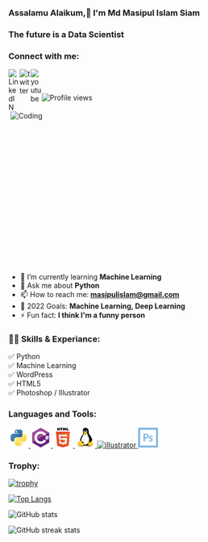 <h3 align="#">Assalamu Alaikum,👋 I'm Md Masipul Islam Siam </h3> 	
<!--more-->
<h3 align="#">The future is a Data Scientist</h3> 





<h3 align="left">Connect with me:</h3>
<p align="left">
</p>

<a href="https://linkedin.com/in/siamprogrammer" rel="nofollow">
  <img align="left" alt="LinkedIN" width="22px" src="https://raw.githubusercontent.com/peterthehan/peterthehan/master/assets/linkedin.svg" style="max-width: 100%;">
</a>

<a href="https://twitter.com/in/siamprogrammer" rel="nofollow">
  <img align="left" alt="twitter" width="22px" src="https://raw.githubusercontent.com/peterthehan/peterthehan/master/assets/twitter.svg" style="max-width: 100%;">
</a>

<a href="https://youtube.com/in/UCsBfRBeee13hzWW3uZP_EjA" rel="nofollow">
  <img align="left" alt="youtube" width="22px" src="https://raw.githubusercontent.com/peterthehan/peterthehan/master/assets/youtube.svg" style="max-width: 100%;">
</a>
<br>


<br>
<a target="_blank" rel="noopener noreferrer" href="https://camo.githubusercontent.com/c1dcb74cc1c1835b1d716f5051499a2814c683c806b15f04b0eba492863703e9/68747470733a2f2f63646e2e6472696262626c652e636f6d2f75736572732f3733303730332f73637265656e73686f74732f363538313234332f6176656e746f2e676966"><img align="right" alt="Coding"  height="320" width=500px; src="https://i.ibb.co/m5vnYPs/code.gif" style="max-width: 100%;"></a>

![Profile views](https://gpvc.arturio.dev/siamprogrammer)  
- 🌱 I’m currently learning <strong> Machine Learning </strong>
- 💬 Ask me about <strong> Python </strong>
- 📫 How to reach me:<strong> masipulislam@gmail.com </strong>
- 🎯 2022 Goals: <strong>Machine Learning, Deep Learning </strong>
- ⚡ Fun fact: <strong> I think I'm a funny person </strong>
	
	

<h3 align="left">👨‍💻 Skills & Experiance:</h3>
✅ Python  <br>
✅ Machine Learning  <br>
✅ WordPress <br>
✅ HTML5 <br>
✅ Photoshop / Illustrator  <br>


<h3 align="left">Languages and Tools:</h3>
<p align="left"> <a href="https://www.python.org" target="_blank" rel="noreferrer"> <img src="https://raw.githubusercontent.com/devicons/devicon/master/icons/python/python-original.svg" alt="python" width="40" height="40"/> </a> <a href="https://www.w3schools.com/cs/" target="_blank" rel="noreferrer"> <img src="https://raw.githubusercontent.com/devicons/devicon/master/icons/csharp/csharp-original.svg" alt="csharp" width="40" height="40"/> </a> <a href="https://www.w3.org/html/" target="_blank" rel="noreferrer"> <img src="https://raw.githubusercontent.com/devicons/devicon/master/icons/html5/html5-original-wordmark.svg" alt="html5" width="40" height="40"/> </a> <a href="https://www.linux.org/" target="_blank" rel="noreferrer"> <img src="https://raw.githubusercontent.com/devicons/devicon/master/icons/linux/linux-original.svg" alt="linux" width="40" height="40"/> </a> <a href="https://www.adobe.com/in/products/illustrator.html" target="_blank" rel="noreferrer"> <img src="https://www.vectorlogo.zone/logos/adobe_illustrator/adobe_illustrator-icon.svg" alt="illustrator" width="40" height="40"/> </a> <a href="https://www.photoshop.com/en" target="_blank" rel="noreferrer"> <img src="https://raw.githubusercontent.com/devicons/devicon/master/icons/photoshop/photoshop-line.svg" alt="photoshop" width="40" height="40"/> </a> </p>


<h3 align="left">Trophy:</h3>

[![trophy](https://github-profile-trophy.vercel.app/?username=siamprogrammer)](https://github.com/ryo-ma/github-profile-trophy)

[![Top Langs](https://github-readme-stats.vercel.app/api/top-langs/?username=siamprogrammer)](https://github.com/anuraghazra/github-readme-stats)

![GitHub stats](https://github-readme-stats.vercel.app/api?username=siamprogrammer&show_icons=true&count_private=true)  



![GitHub streak stats](https://github-readme-streak-stats.herokuapp.com/?user=siamprogrammer)  

